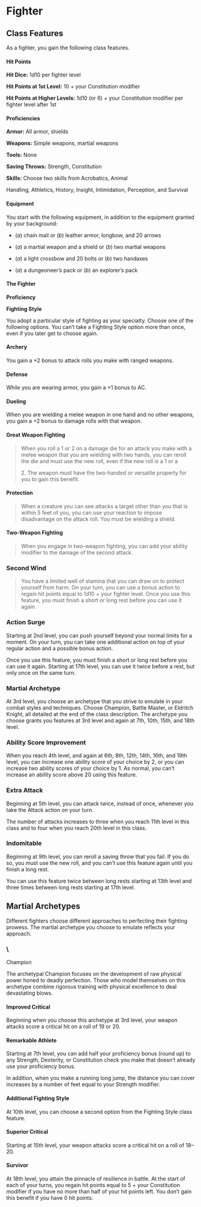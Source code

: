 Fighter
=======

Class Features
--------------

As a fighter, you gain the following class features.

#### Hit Points

**Hit Dice:** 1d10 per fighter level

**Hit Points at 1st Level:** 10 + your Constitution modifier

**Hit Points at Higher Levels:** 1d10 (or 6) + your Constitution modifier per fighter level after 1st

#### Proficiencies

**Armor:** All armor, shields

**Weapons:** Simple weapons, martial weapons

**Tools:** None

**Saving Throws:** Strength, Constitution

**Skills:** Choose two skills from Acrobatics, Animal

Handling, Athletics, History, Insight, Intimidation, Perception, and Survival

#### Equipment

You start with the following equipment, in addition to the equipment granted by your background:

-   (*a*) chain mail or (*b*) leather armor, longbow, and 20 arrows

-   (*a*) a martial weapon and a shield or (*b*) two martial weapons

-   (*a*) a light crossbow and 20 bolts or (*b*) two handaxes

-   (*a*) a dungeoneer’s pack or (*b*) an explorer’s pack

#### The Fighter

**Proficiency**

**Fighting Style**

You adopt a particular style of fighting as your specialty. Choose one of the following options. You can’t take a Fighting Style option more than once, even if you later get to choose again.

#### Archery

You gain a +2 bonus to attack rolls you make with ranged weapons.

#### Defense

While you are wearing armor, you gain a +1 bonus to AC.

#### Dueling

When you are wielding a melee weapon in one hand and no other weapons, you gain a +2 bonus to damage rolls with that weapon.

#### Great Weapon Fighting

> When you roll a 1 or 2 on a damage die for an attack you make with a
> melee weapon that you are wielding with two hands, you can reroll the
> die and must use the new roll, even if the new roll is a 1 or a
>
> 2\. The weapon must have the two-handed or versatile property for you
> to gain this benefit.

#### Protection

> When a creature you can see attacks a target other than you that is
> within 5 feet of you, you can use your reaction to impose disadvantage
> on the attack roll. You must be wielding a shield.

#### Two-Weapon Fighting

> When you engage in two-weapon fighting, you can add your ability
> modifier to the damage of the second attack.

### Second Wind

> You have a limited well of stamina that you can draw on to protect
> yourself from harm. On your turn, you can use a bonus action to regain
> hit points equal to 1d10 + your fighter level. Once you use this
> feature, you must finish a short or long rest before you can use it
> again.

### Action Surge

Starting at 2nd level, you can push yourself beyond your normal limits
for a moment. On your turn, you can take one additional action on top of
your regular action and a possible bonus action.

Once you use this feature, you must finish a short or long rest before
you can use it again. Starting at 17th level, you can use it twice
before a rest, but only once on the same turn.

### Martial Archetype

At 3rd level, you choose an archetype that you strive to emulate in your
combat styles and techniques. Choose Champion, Battle Master, or
Eldritch Knight, all detailed at the end of the class description. The
archetype you choose grants you features at 3rd level and again at 7th,
10th, 15th, and 18th level.

### Ability Score Improvement

When you reach 4th level, and again at 6th, 8th, 12th, 14th, 16th, and
19th level, you can increase one ability score of your choice by 2, or
you can increase two ability scores of your choice by 1. As normal, you
can’t increase an ability score above 20 using this feature.

### Extra Attack

Beginning at 5th level, you can attack twice, instead of once, whenever
you take the Attack action on your turn.

The number of attacks increases to three when you reach 11th level in
this class and to four when you reach 20th level in this class.

### Indomitable

Beginning at 9th level, you can reroll a saving throw that you fail. If
you do so, you must use the new roll, and you can’t use this feature
again until you finish a long rest.

You can use this feature twice between long rests starting at 13th level
and three times between long rests starting at 17th level.

Martial Archetypes
------------------

Different fighters choose different approaches to perfecting their
fighting prowess. The martial archetype you choose to emulate reflects
your approach.

### \
Champion

The archetypal Champion focuses on the development of raw physical power
honed to deadly perfection. Those who model themselves on this archetype
combine rigorous training with physical excellence to deal devastating
blows.

#### Improved Critical

Beginning when you choose this archetype at 3rd level, your weapon
attacks score a critical hit on a roll of 19 or 20.

#### Remarkable Athlete

Starting at 7th level, you can add half your proficiency bonus (round
up) to any Strength, Dexterity, or Constitution check you make that
doesn’t already use your proficiency bonus.

In addition, when you make a running long jump, the distance you can
cover increases by a number of feet equal to your Strength modifier.

#### Additional Fighting Style

At 10th level, you can choose a second option from the Fighting Style
class feature.

#### Superior Critical

Starting at 15th level, your weapon attacks score a critical hit on a
roll of 18–20.

#### Survivor

At 18th level, you attain the pinnacle of resilience in battle. At the
start of each of your turns, you regain hit points equal to 5 + your
Constitution modifier if you have no more than half of your hit points
left. You don’t gain this benefit if you have 0 hit points.
